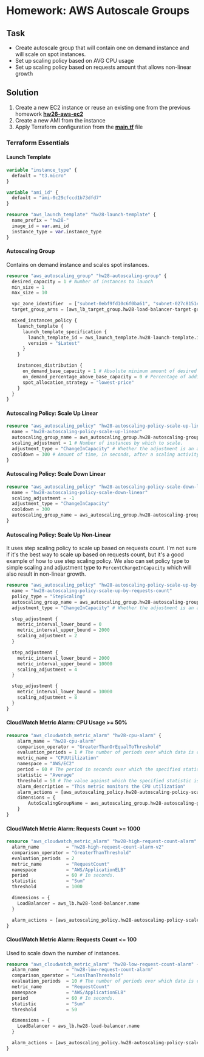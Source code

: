 # Homework: AWS Autoscale Groups

## Task

- Create autoscale group that will contain one on demand instance and will scale on spot instances.
- Set up scaling policy based on AVG CPU usage
- Set up scaling policy based on requests amount that allows non-linear growth

## Solution

1. Create a new EC2 instance or reuse an existing one from the previous homework **[hw26-aws-ec2](../hw26-aws-ec2)**
2. Create a new AMI from the instance
3. Apply Terraform configuration from the **[main.tf](./terraform/main.tf)** file

### Terraform Essentials

#### Launch Template

```tf
variable "instance_type" {
  default = "t3.micro"
}

variable "ami_id" {
  default = "ami-0c29cfccd1b73dfd7"
}

resource "aws_launch_template" "hw28-launch-template" {
  name_prefix = "hw28-"
  image_id = var.ami_id
  instance_type = var.instance_type
}
```

#### Autoscaling Group

Contains on demand instance and scales spot instances.

```tf
resource "aws_autoscaling_group" "hw28-autoscaling-group" {
  desired_capacity = 1 # Number of instances to launch
  min_size = 1
  max_size = 10

  vpc_zone_identifier  = ["subnet-0ebf9fd10c6f0ba61", "subnet-027c8151ed4503a36"]
  target_group_arns = [aws_lb_target_group.hw28-load-balancer-target-group.arn]

  mixed_instances_policy {
    launch_template {
      launch_template_specification {
        launch_template_id = aws_launch_template.hw28-launch-template.id
        version = "$Latest"
      }
    }

    instances_distribution {
      on_demand_base_capacity = 1 # Absolute minimum amount of desired capacity that must be fulfilled by on-demand instances
      on_demand_percentage_above_base_capacity = 0 # Percentage of additional on-demand instances above the base capacity, ensure to only use spot instances
      spot_allocation_strategy = "lowest-price"
    }
  }
}
```

#### Autoscaling Policy: Scale Up Linear

```tf
resource "aws_autoscaling_policy" "hw28-autoscaling-policy-scale-up-linear" {
  name = "hw28-autoscaling-policy-scale-up-linear"
  autoscaling_group_name = aws_autoscaling_group.hw28-autoscaling-group.name
  scaling_adjustment = 1 # Number of instances by which to scale.
  adjustment_type = "ChangeInCapacity" # Whether the adjustment is an absolute number or a percentage of the current capacity. Values: ChangeInCapacity, PercentChangeInCapacity, ExactCapacity
  cooldown = 300 # Amount of time, in seconds, after a scaling activity completes and before the next scaling activity can start.
}
```

#### Autoscaling Policy: Scale Down Linear

```tf
resource "aws_autoscaling_policy" "hw28-autoscaling-policy-scale-down-linear" {
  name = "hw28-autoscaling-policy-scale-down-linear"
  scaling_adjustment = -1
  adjustment_type = "ChangeInCapacity"
  cooldown = 300
  autoscaling_group_name = aws_autoscaling_group.hw28-autoscaling-group.name
}
```

#### Autoscaling Policy: Scale Up Non-Linear

It uses step scaling policy to scale up based on requests count.
I'm not sure if it's the best way to scale up based on requests count, but it's a good example of how to use step scaling policy.
We also can set policy type to simple scaling and adjustment type to `PercentChangeInCapacity` which will also result in non-linear growth.

```tf
resource "aws_autoscaling_policy" "hw28-autoscaling-policy-scale-up-by-requests-count" {
  name = "hw28-autoscaling-policy-scale-up-by-requests-count"
  policy_type = "StepScaling"
  autoscaling_group_name = aws_autoscaling_group.hw28-autoscaling-group.name
  adjustment_type = "ChangeInCapacity" # Whether the adjustment is an absolute number or a percentage of the current capacity. Values: ChangeInCapacity, PercentChangeInCapacity, ExactCapacity

  step_adjustment {
    metric_interval_lower_bound = 0
    metric_interval_upper_bound = 2000
    scaling_adjustment = 2
  }

  step_adjustment {
    metric_interval_lower_bound = 2000
    metric_interval_upper_bound = 10000
    scaling_adjustment = 4
  }

  step_adjustment {
    metric_interval_lower_bound = 10000
    scaling_adjustment = 8
  }
}
```

#### CloudWatch Metric Alarm: CPU Usage >= 50%

```tf
resource "aws_cloudwatch_metric_alarm" "hw28-cpu-alarm" {
    alarm_name = "hw28-cpu-alarm"
    comparison_operator = "GreaterThanOrEqualToThreshold"
    evaluation_periods = 1 # The number of periods over which data is compared to the specified threshold
    metric_name = "CPUUtilization"
    namespace = "AWS/EC2"
    period = 60 # The period in seconds over which the specified statistic is applied. Valid values are 10, 30, or any multiple of 60.
    statistic = "Average"
    threshold = 50 # The value against which the specified statistic is compared. This parameter is required for alarms based on static thresholds, but should not be used for alarms based on anomaly detection models.
    alarm_description = "This metric monitors the CPU utilization"
    alarm_actions = [aws_autoscaling_policy.hw28-autoscaling-policy-scale-up-linear.arn]
    dimensions = {
        AutoScalingGroupName = aws_autoscaling_group.hw28-autoscaling-group.name
    }
}
```

#### CloudWatch Metric Alarm: Requests Count >= 1000

```tf
resource "aws_cloudwatch_metric_alarm" "hw28-high-request-count-alarm" {
  alarm_name          = "hw28-high-request-count-alarm-v2"
  comparison_operator = "GreaterThanThreshold"
  evaluation_periods  = 2
  metric_name         = "RequestCount"
  namespace           = "AWS/ApplicationELB"
  period              = 60 # In seconds.
  statistic           = "Sum"
  threshold           = 1000

  dimensions = {
    LoadBalancer = aws_lb.hw28-load-balancer.name
  }

  alarm_actions = [aws_autoscaling_policy.hw28-autoscaling-policy-scale-up-by-requests-count.arn]
}
```

#### CloudWatch Metric Alarm: Requests Count <= 100

Used to scale down the number of instances.

```tf
resource "aws_cloudwatch_metric_alarm" "hw28-low-request-count-alarm" {
  alarm_name          = "hw28-low-request-count-alarm"
  comparison_operator = "LessThanThreshold"
  evaluation_periods  = 10 # The number of periods over which data is compared to the specified threshold
  metric_name         = "RequestCount"
  namespace           = "AWS/ApplicationELB"
  period              = 60 # In seconds.
  statistic           = "Sum"
  threshold           = 50

  dimensions = {
    LoadBalancer = aws_lb.hw28-load-balancer.name
  }

  alarm_actions = [aws_autoscaling_policy.hw28-autoscaling-policy-scale-down-linear.arn]
}
```

